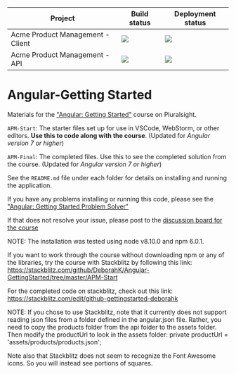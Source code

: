 | Project | Build status | Deployment status |
|---------|--------------|---------------|
|Acme Product Management - Client| <img src="https://jvargasc.visualstudio.com/Angular%20-%20Getting%20Started/_apis/build/status/Angular-Getting%20Started-Client-CI?branchName=master"> | <img src=https://jvargasc.vsrm.visualstudio.com/_apis/public/Release/badge/3e325bcb-2be8-4e15-8254-9b38485ee283/17/17/>
|Acme Product Management - API| <img src="https://jvargasc.visualstudio.com/Angular%20-%20Getting%20Started/_apis/build/status/Angular-Getting%20Started-API-CI?branchName=master"> | <img src=https://jvargasc.vsrm.visualstudio.com/_apis/public/Release/badge/3e325bcb-2be8-4e15-8254-9b38485ee283/18/18>

# Angular-Getting Started
Materials for the ["Angular: Getting Started"](http://bit.ly/Angular-GettingStarted) course on Pluralsight.

`APM-Start`: The starter files set up for use in VSCode, WebStorm, or other editors. **Use this to code along with the course**. (Updated for <i>Angular version 7 or higher</i>)

`APM-Final`: The completed files. Use this to see the completed solution from the course. (Updated for <i>Angular version 7 or higher</i>)

See the `README.md` file under each folder for details on installing and running the application.

If you have any problems installing or running this code, please see the ["Angular: Getting Started Problem Solver"](http://blogs.msmvps.com/deborahk/angular-2-getting-started-problem-solver/)

If that does not resolve your issue, please post to the [discussion board for the course](https://app.pluralsight.com/library/courses/angular-2-getting-started-update/discussion)

NOTE: The installation was tested using node v8.10.0 and npm 6.0.1.

If you want to work through the course without downloading npm or any of the libraries, try the course with Stackblitz by following this link: https://stackblitz.com/github/DeborahK/Angular-GettingStarted/tree/master/APM-Start

For the completed code on stackblitz, check out this link: https://stackblitz.com/edit/github-gettingstarted-deborahk

NOTE: If you chose to use Stackblitz, note that it currently does not support reading json files from a folder defined in the angular.json file. Rather, you need to copy the products folder from the api folder to the assets folder. Then modify the productUrl to look in the assets folder: private productUrl = 'assets/products/products.json';

Note also that Stackblitz does not seem to recognize the Font Awesome icons. So you will instead see portions of squares.
